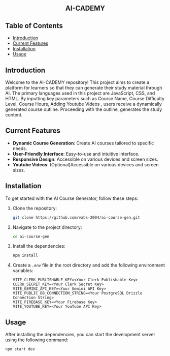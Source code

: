 ## <div align="center"><strong>AI-CADEMY</strong></div>


## Table of Contents

- [Introduction](#introduction)
- [Current Features](#features)
- [Installation](#installation)
- [Usage](#usage)

## Introduction
Welcome to the AI-CADEMY repository! This project aims to create a platform for learners so that they can generate their study material through AI. The primary languages used in this project are JavaScript, CSS, and HTML. By inputting key parameters such as Course Name, Course Difficulty Level, Course Hours, Adding Youtube Videos , users receive a dynamically generated course outline. Proceeding with the outline, generates the study content.


## Current Features

- **Dynamic Course Generation**: Create AI courses tailored to specific needs.
- **User-Friendly Interface**: Easy-to-use and intuitive interface.
- **Responsive Design**: Accessible on various devices and screen sizes.
- **Youtube Videos**: (Optional)Accessible on various devices and screen sizes.

## Installation

To get started with the AI Course Generator, follow these steps:

1. Clone the repository:
    ```bash
    git clone https://github.com/vabs-2004/ai-course-gen.git
    ```
2. Navigate to the project directory:
    ```bash
    cd ai-course-gen
    ```
3. Install the dependencies:
    ```bash
    npm install
    ```
4. Create a `.env` file in the root directory and add the following environment variables:
    ```plaintext
    VITE_CLERK_PUBLISHABLE_KEY=<Your Clerk Publishable Key>
    CLERK_SECRET_KEY=<Your Clerk Secret Key>
    VITE_GEMINI_API_KEY=<Your Gemini API Key>
    VITE_PUBLIC_DB_CONNECTION_STRING=<Your PostgreSQL Drizzle Connection String>
    VITE_FIREBASE_KEY=<Your Firebase Key>
    VITE_YOUTUBE_KEY=<Your YouTube API Key>
    ```

## Usage

After installing the dependencies, you can start the development server using the following command:

```bash
npm start dev
